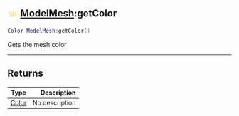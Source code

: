 ## <img src="../../.gitbook/assets/shared.png" width="24" height=24 /> [ModelMesh](https://iaswiki.rawr.dev/readme/modelmesh):getColor

```lua
Color ModelMesh:getColor()
```

Gets the mesh color

------
## Returns

| Type   | Description |
| ------ | ----------: |
| [Color](https://iaswiki.rawr.dev/readme/color) | No description |

